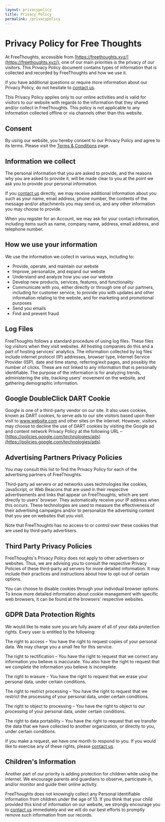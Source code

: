 ```yaml
---
layout: privacypolicy
title: Privacy Policy
permalink: /privacypolicy 
---
```


# Privacy Policy for Free Thoughts

At FreeThoughts, accessible from [https://freethoughts.xyz/](https://freethoughts.xyz/), one of our main priorities is the privacy of our visitors. This Privacy Policy document contains types of information that is collected and recorded by FreeThoughts and how we use it.

If you have additional questions or require more information about our Privacy Policy, do not hesitate to [contact us](https://freethoughts.xyz/contact).

This Privacy Policy applies only to our online activities and is valid for visitors to our website with regards to the information that they shared and/or collect in FreeThoughts. This policy is not applicable to any information collected offline or via channels other than this website.

## Consent

By using our website, you hereby consent to our Privacy Policy and agree to its terms. Please visit the [Terms & Conditions](https://freethoughts.xyz/termsandcondition) page.

## Information we collect

The personal information that you are asked to provide, and the reasons why you are asked to provide it, will be made clear to you at the point we ask you to provide your personal information.

If you [contact us](https://freethoughts.xyz/contact) directly, we may receive additional information about you such as your name, email address, phone number, the contents of the message and/or attachments you may send us, and any other information you may choose to provide.

When you register for an Account, we may ask for your contact information, including items such as name, company name, address, email address, and telephone number.

## How we use your information

We use the information we collect in various ways, including to:

*   Provide, operate, and maintain our webste
*   Improve, personalize, and expand our webste
*   Understand and analyze how you use our webste
*   Develop new products, services, features, and functionality
*   Communicate with you, either directly or through one of our partners, including for customer service, to provide you with updates and other information relating to the webste, and for marketing and promotional purposes
*   Send you emails
*   Find and prevent fraud

## Log Files

FreeThoughts follows a standard procedure of using log files. These files log visitors when they visit websites. All hosting companies do this and a part of hosting services' analytics. The information collected by log files include internet protocol (IP) addresses, browser type, Internet Service Provider (ISP), date and time stamp, referring/exit pages, and possibly the number of clicks. These are not linked to any information that is personally identifiable. The purpose of the information is for analyzing trends, administering the site, tracking users' movement on the website, and gathering demographic information.

## Google DoubleClick DART Cookie

Google is one of a third-party vendor on our site. It also uses cookies, known as DART cookies, to serve ads to our site visitors based upon their visit to www.website.com and other sites on the internet. However, visitors may choose to decline the use of DART cookies by visiting the Google ad and content network Privacy Policy at the following URL – [https://policies.google.com/technologies/ads](https://policies.google.com/technologies/ads)

## Advertising Partners Privacy Policies

You may consult this list to find the Privacy Policy for each of the advertising partners of FreeThoughts.

Third-party ad servers or ad networks uses technologies like cookies, JavaScript, or Web Beacons that are used in their respective advertisements and links that appear on FreeThoughts, which are sent directly to users' browser. They automatically receive your IP address when this occurs. These technologies are used to measure the effectiveness of their advertising campaigns and/or to personalize the advertising content that you see on websites that you visit.

Note that FreeThoughts has no access to or control over these cookies that are used by third-party advertisers.

## Third Party Privacy Policies

FreeThoughts's Privacy Policy does not apply to other advertisers or websites. Thus, we are advising you to consult the respective Privacy Policies of these third-party ad servers for more detailed information. It may include their practices and instructions about how to opt-out of certain options.

You can choose to disable cookies through your individual browser options. To know more detailed information about cookie management with specific web browsers, it can be found at the browsers' respective websites.

## GDPR Data Protection Rights

We would like to make sure you are fully aware of all of your data protection rights. Every user is entitled to the following:

The right to access – You have the right to request copies of your personal data. We may charge you a small fee for this service.

The right to rectification – You have the right to request that we correct any information you believe is inaccurate. You also have the right to request that we complete the information you believe is incomplete.

The right to erasure – You have the right to request that we erase your personal data, under certain conditions.

The right to restrict processing – You have the right to request that we restrict the processing of your personal data, under certain conditions.

The right to object to processing – You have the right to object to our processing of your personal data, under certain conditions.

The right to data portability – You have the right to request that we transfer the data that we have collected to another organization, or directly to you, under certain conditions.

If you make a request, we have one month to respond to you. If you would like to exercise any of these rights, please [contact us](https://freethoughts.xyz/contact).

## Children's Information

Another part of our priority is adding protection for children while using the internet. We encourage parents and guardians to observe, participate in, and/or monitor and guide their online activity.

FreeThoughts does not knowingly collect any Personal Identifiable Information from children under the age of 13\. If you think that your child provided this kind of information on our website, we strongly encourage you to [contact us](https://freethoughts.xyz/contact) immediately and we will do our best efforts to promptly remove such information from our records.